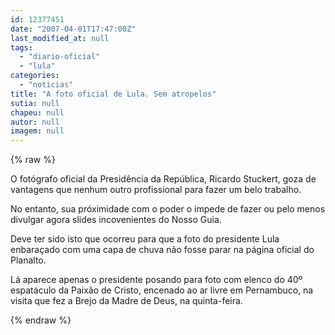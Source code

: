 ```yaml
---
id: 12377451
date: "2007-04-01T17:47:00Z"
last_modified_at: null
tags:
  - "diario-oficial"
  - "lula"
categories:
  - "noticias"
title: "A foto oficial de Lula. Sem atropelos"
sutia: null
chapeu: null
autor: null
imagem: null
---
```

{% raw %}
<p><P>O fotógrafo oficial da Presidência da República, Ricardo Stuckert, goza de vantagens que nenhum outro profissional para fazer um belo trabalho.</P></p>
<p><P>No entanto, sua próximidade com o poder o impede de fazer ou pelo menos divulgar agora slides incovenientes do Nosso Guia.</P></p>
<p><P>Deve ter sido isto que ocorreu para que a foto do presidente Lula enbaraçado com uma capa de chuva não fosse parar na página oficial do Planalto.</P></p>
<p><P>Lá aparece apenas o presidente posando para foto com elenco do 40º espatáculo da Paixão de Cristo, encenado ao ar livre em Pernambuco, na visita que fez a Brejo da Madre de Deus, na quinta-feira. </P> </p>
{% endraw %}